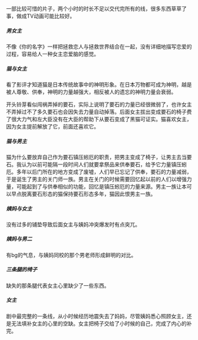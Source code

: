 一部比较可惜的片子，两个小时的时长不足以交代完所有的线，很多东西草草了事，做成TV动画可能比较好。

##### 男女主
不像《你的名字》一样把拯救恋人与拯救世界结合在一起，没有详细地描写恋爱的过程，容易给人一种女主恋爱脑的感觉。

##### 猫与女主
看了影评才知道猫是日本传统故事中的神明形象。在日本万物都可成为神明，越是被人尊敬、供奉，神明的力量越强大，相反被人的遗忘的神明力量会衰弱。

开头铃芽看似闯祸弄掉的要石，实际上说明了要石的力量已经很微弱了，也许女主不弄掉过不了多久要石也会因失去力量自动掉落。后面女主拔出变成要石的椅子费了很大力气和左大臣没有在大臣的帮助下从要石变成了黑猫可证实。猫喜欢女主，因为女主提前解放了它，前面还喜欢它。

##### 猫与男主
猫为什么要放弃自己作为要石镇压蚓厄的职责，把男主变成了椅子，让男主去当要石。我认为以前可能隔一段时间人们就要拿祭品来供奉要石，给予它力量镇压蚓厄。多年以后门所在的地方变成了废墟，人们早已忘记了供奉，要石的力量减弱，于是诞生了男主的关门师一族。男主在关门的时候需要回忆起以前的人们以增强力量，可能起到了与供奉相似的功能，回忆是镇压蚓厄的力量来源。男主一族让本可以早点脱离要石形态的猫保持要石形态多年，猫因此恨男主一族。

##### 姨妈与女主
没有过多的铺垫导致后面女主与姨妈冲突爆发时有点突兀。

##### 姨妈与男二
有bg的气息，与姨妈同校的那个男老师形成鲜明的对比。

##### 三条腿的椅子
缺失的那条腿代表女主心里缺少了一些东西。

##### 女主
剧中最完整的一条线，从小时候经历地震失去了妈妈，尽管姨妈悉心照顾女主，还是无法填补女主的心里的空缺。女主把椅子交给了小时候的自己，完成了内心的补完。


